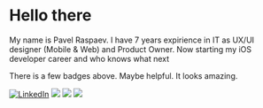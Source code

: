 # Hello there

My name is Pavel Raspaev. I have 7 years expirience in IT as UX/UI designer (Mobile & Web) and Product Owner. Now starting my iOS developer career and who knows what next

There is a few badges above. Maybe helpful. It looks amazing.

<p>
  <a href="https://www.linkedin.com/in/pavelraspaev"><img src="https://img.shields.io/badge/LinkedIn--_.svg?style=social&logo=linkedin" alt="LinkedIn"></a>
  <a href="#"><img src="https://img.shields.io/badge/Mobile%20Design-Expert-_.svg?color=blue"></a>
  <a href="#"><img src="https://img.shields.io/badge/Swift-Enthusiast-_.svg?logo=swift&color=critical"></a>
  <a href="#"><img src="https://img.shields.io/badge/Product%20Management-Expensive-_.svg?color=ff69b4"></a>
</p>
